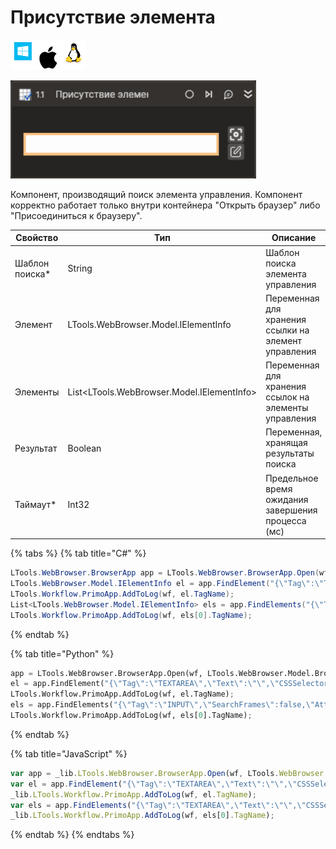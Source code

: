 # Присутствие элемента

![](../../../resources/activities/basic/browser/image-100-1-1-1-1-1-1-1-2-221.png)

![](../../../resources/activities/basic/browser/element-exista-activity.png)

Компонент, производящий поиск элемента управления. Компонент корректно работает только внутри контейнера "Открыть браузер" либо "Присоединиться к браузеру".

| Свойство        | Тип                                         | Описание                                              |
| --------------- | ------------------------------------------- | ----------------------------------------------------- |
| Шаблон поиска\* | String                                      | Шаблон поиска элемента управления                     |
| Элемент         | LTools.WebBrowser.Model.IElementInfo        | Переменная для хранения ссылки на элемент управления  |
| Элементы        | List\<LTools.WebBrowser.Model.IElementInfo> | Переменная для хранения ссылок на элементы управления |
| Результат       | Boolean                                     | Переменная, хранящая результаты поиска                |
| Таймаут\*       | Int32                                       | Предельное время ожидания завершения процесса (мс)    |

{% tabs %}
{% tab title="C#" %}
```csharp
LTools.WebBrowser.BrowserApp app = LTools.WebBrowser.BrowserApp.Open(wf, LTools.WebBrowser.Model.BrowserTypes.Yandex, "https://www.google.com/");
LTools.WebBrowser.Model.IElementInfo el = app.FindElement("{\"Tag\":\"TEXTAREA\",\"Text\":\"\",\"CSSSelector\":\"\",\"SearchFrames\":false,\"Attributes\":[{\"Key\":\"CLASS\",\"Value\":\"gLFyf\"}]}");
LTools.Workflow.PrimoApp.AddToLog(wf, el.TagName);
List<LTools.WebBrowser.Model.IElementInfo> els = app.FindElements("{\"Tag\":\"TEXTAREA\",\"Text\":\"\",\"CSSSelector\":\"\",\"SearchFrames\":false,\"Attributes\":[{\"Key\":\"CLASS\",\"Value\":\"gLFyf\"}]}");
LTools.Workflow.PrimoApp.AddToLog(wf, els[0].TagName);
```
{% endtab %}

{% tab title="Python" %}
```python
app = LTools.WebBrowser.BrowserApp.Open(wf, LTools.WebBrowser.Model.BrowserTypes.Yandex, "https://www.google.com/");
el = app.FindElement("{\"Tag\":\"TEXTAREA\",\"Text\":\"\",\"CSSSelector\":\"\",\"SearchFrames\":false,\"Attributes\":[{\"Key\":\"CLASS\",\"Value\":\"gLFyf\"}]}"
LTools.Workflow.PrimoApp.AddToLog(wf, el.TagName);
els = app.FindElements("{\"Tag\":\"INPUT\",\"SearchFrames\":false,\"Attributes\":[{\"Key\":\"CLASS\",\"Value\":\"textbox js-hide-label\"},{\"Key\":\"ID\",\"Value\":\"header-search-input\"}]}")
LTools.Workflow.PrimoApp.AddToLog(wf, els[0].TagName);
```
{% endtab %}

{% tab title="JavaScript" %}
```javascript
var app = _lib.LTools.WebBrowser.BrowserApp.Open(wf, LTools.WebBrowser.Model.BrowserTypes.Yandex, "https://www.google.com/");
var el = app.FindElement("{\"Tag\":\"TEXTAREA\",\"Text\":\"\",\"CSSSelector\":\"\",\"SearchFrames\":false,\"Attributes\":[{\"Key\":\"CLASS\",\"Value\":\"gLFyf\"}]}");
_lib.LTools.Workflow.PrimoApp.AddToLog(wf, el.TagName);
var els = app.FindElements("{\"Tag\":\"TEXTAREA\",\"Text\":\"\",\"CSSSelector\":\"\",\"SearchFrames\":false,\"Attributes\":[{\"Key\":\"CLASS\",\"Value\":\"gLFyf\"}]}");
_lib.LTools.Workflow.PrimoApp.AddToLog(wf, els[0].TagName);
```
{% endtab %}
{% endtabs %}

